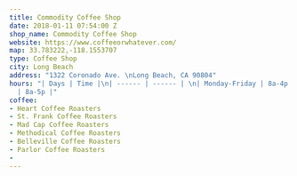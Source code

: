 ```yaml
---
title: Commodity Coffee Shop
date: 2018-01-11 07:54:00 Z
shop_name: Commodity Coffee Shop
website: https://www.coffeeorwhatever.com/
map: 33.783222,-118.1553707
type: Coffee Shop
city: Long Beach
address: "1322 Coronado Ave. \nLong Beach, CA 90804"
hours: "| Days | Time |\n| ------ | ------ | \n| Monday-Friday | 8a-4p |\n| Saturday-Sunday
  | 8a-5p |"
coffee:
- Heart Coffee Roasters
- St. Frank Coffee Roasters
- Mad Cap Coffee Roasters
- Methodical Coffee Roasters
- Belleville Coffee Roasters
- Parlor Coffee Roasters
- 
---
```


